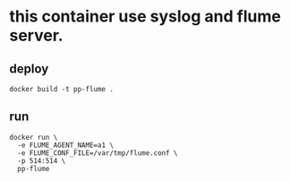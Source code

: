 # this container use syslog and flume server.

## deploy

```
docker build -t pp-flume .
```

## run

```
docker run \
  -e FLUME_AGENT_NAME=a1 \
  -e FLUME_CONF_FILE=/var/tmp/flume.conf \
  -p 514:514 \
  pp-flume
```
